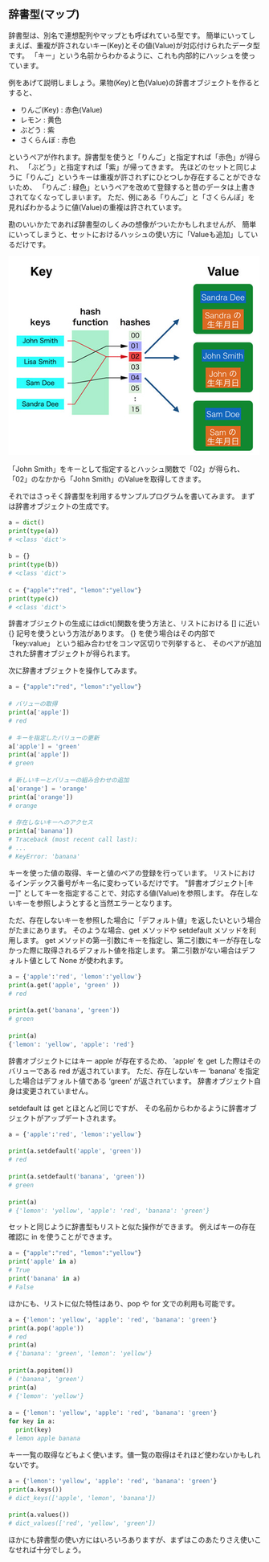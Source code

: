 ## 辞書型(マップ)

辞書型は、別名で連想配列やマップとも呼ばれている型です。
簡単にいってしまえば、重複が許されないキー(Key)とその値(Value)が対応付けられたデータ型です。
「キー」という名前からわかるように、これも内部的にハッシュを使っています。

例をあげて説明しましょう。果物(Key)と色(Value)の辞書オブジェクトを作るとすると、

*	りんご(Key) : 赤色(Value)
*	レモン : 黄色
*	ぶどう : 紫
*	さくらんぼ : 赤色

というペアが作れます。辞書型を使うと「りんご」と指定すれば「赤色」が得られ、
「ぶどう」と指定すれば「紫」が帰ってきます。
先ほどのセットと同じように「りんご」というキーは重複が許されずにひとつしか存在することができないため、
「りんご : 緑色」というペアを改めて登録すると昔のデータは上書きされてなくなってしまいます。
ただ、例にある「りんご」と「さくらんぼ」を見ればわかるように値(Value)の重複は許されています。

勘のいいかたであれば辞書型のしくみの想像がついたかもしれませんが、
簡単にいってしまうと、セットにおけるハッシュの使い方に「Valueも追加」しているだけです。

![image](./0080_image/01.jpg)

「John Smith」をキーとして指定するとハッシュ関数で「02」が得られ、
「02」のなかから「John Smith」のValueを取得してきます。

それではさっそく辞書型を利用するサンプルプログラムを書いてみます。
まずは辞書オブジェクトの生成です。

```python
a = dict()
print(type(a))
# <class 'dict'>

b = {}
print(type(b))
# <class 'dict'>

c = {"apple":"red", "lemon":"yellow"}
print(type(c))
# <class 'dict'>
```

辞書オブジェクトの生成にはdict()関数を使う方法と、リストにおける [] に近い {} 記号を使うという方法があります。
{} を使う場合はその内部で 「key:value」 という組み合わせをコンマ区切りで列挙すると、
そのペアが追加された辞書オブジェクトが得られます。

次に辞書オブジェクトを操作してみます。

```python
a = {"apple":"red", "lemon":"yellow"}

# バリューの取得
print(a['apple'])
# red

# キーを指定したバリューの更新
a['apple'] = 'green'
print(a['apple'])
# green

# 新しいキーとバリューの組み合わせの追加
a['orange'] = 'orange'
print(a['orange'])
# orange

# 存在しないキーへのアクセス
print(a['banana'])
# Traceback (most recent call last):
# ...
# KeyError: 'banana'
```

キーを使った値の取得、キーと値のペアの登録を行っています。
リストにおけるインデックス番号がキー名に変わっているだけです。
"辞書オブジェクト[キー]" としてキーを指定することで、対応する値(Value)を参照します。
存在しないキーを参照しようとすると当然エラーとなります。

ただ、存在しないキーを参照した場合に「デフォルト値」を返したいという場合がたまにあります。
そのような場合、get メソッドや setdefault メソッドを利用します。
get メソッドの第一引数にキーを指定し、第二引数にキーが存在しなかった際に取得されるデフォルト値を指定します。
第二引数がない場合はデフォルト値として None が使われます。

```python
a = {'apple':'red', 'lemon':'yellow'}
print(a.get('apple', 'green' ))
# red

print(a.get('banana', 'green'))
# green

print(a)
{'lemon': 'yellow', 'apple': 'red'}
```

辞書オブジェクトにはキー apple が存在するため、
’apple’ を get した際はそのバリューである red が返されています。
ただ、存在しないキー ‘banana’ を指定した場合はデフォルト値である ‘green’ が返されています。
辞書オブジェクト自身は変更されていません。

setdefault は get とほとんど同じですが、
その名前からわかるように辞書オブジェクトがアップデートされます。

```python
a = {'apple':'red', 'lemon':'yellow'}

print(a.setdefault('apple', 'green'))
# red

print(a.setdefault('banana', 'green'))
# green

print(a)
# {'lemon': 'yellow', 'apple': 'red', 'banana': 'green'}
```

セットと同じように辞書型もリストと似た操作ができます。
例えばキーの存在確認に in を使うことができます。

```python
a = {"apple":"red", "lemon":"yellow"}
print('apple' in a)
# True
print('banana' in a)
# False
```

ほかにも、リストに似た特性はあり、pop や for 文での利用も可能です。

```python
a = {'lemon': 'yellow', 'apple': 'red', 'banana': 'green'}
print(a.pop('apple'))
# red
print(a)
# {'banana': 'green', 'lemon': 'yellow'}

print(a.popitem())
# ('banana', 'green')
print(a)
# {'lemon': 'yellow'}

a = {'lemon': 'yellow', 'apple': 'red', 'banana': 'green'}
for key in a:
  print(key)
# lemon apple banana
```

キー一覧の取得などもよく使います。値一覧の取得はそれほど使わないかもしれないです。

```python
a = {'lemon': 'yellow', 'apple': 'red', 'banana': 'green'}
print(a.keys())
# dict_keys(['apple', 'lemon', 'banana'])

print(a.values())
# dict_values(['red', 'yellow', 'green'])
```

ほかにも辞書型の使い方にはいろいろありますが、まずはこのあたりさえ使いこなせれば十分でしょう。
